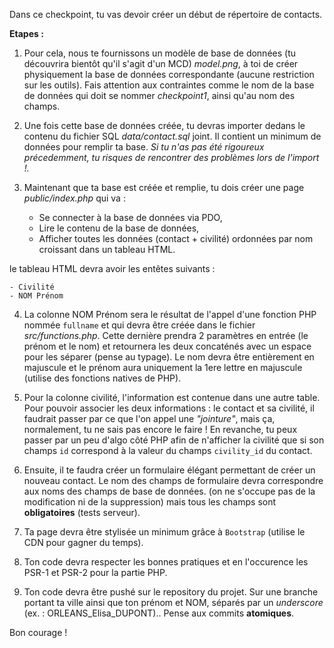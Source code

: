 Dans ce checkpoint, tu vas devoir créer un début de répertoire de contacts.

**Etapes :**

1. Pour cela, nous te fournissons un modèle de base de données (tu découvrira bientôt qu'il s'agit d'un MCD) *model.png*, à toi de créer physiquement la base de données correspondante (aucune restriction sur les outils).
Fais attention aux contraintes comme le nom de la base de données qui doit se nommer *checkpoint1*, ainsi qu'au nom des champs.

2. Une fois cette base de données créée, tu devras importer dedans le contenu du fichier SQL *data/contact.sql* joint.
Il contient un minimum de données pour remplir ta base. *Si tu n'as pas été rigoureux précedemment, tu risques de rencontrer des problèmes lors de l'import !.*

3. Maintenant que ta base est créée et remplie, tu dois créer une page *public/index.php* qui va :

    - Se connecter à la base de données via PDO,
    - Lire le contenu de la base de données,
    - Afficher toutes les données (contact + civilité) ordonnées par nom croissant dans un tableau HTML.

le tableau HTML devra avoir les entêtes suivants :

    - Civilité
    - NOM Prénom

4. La colonne NOM Prénom sera le résultat de l'appel d'une fonction PHP nommée `fullname` et qui devra être créée dans le fichier *src/functions.php*.
Cette dernière prendra 2 paramètres en entrée (le prénom et le nom) et retournera les deux concaténés avec un espace
pour les séparer (pense au typage). Le nom devra être entièrement en majuscule et le prénom aura uniquement la 1ere lettre en majuscule (utilise des fonctions natives de PHP).

5. Pour la colonne civilité, l'information est contenue dans une autre table. Pour pouvoir associer les deux informations : le contact et sa civilité, il faudrait passer par ce que l'on appel une _"jointure"_, mais ça, normalement, tu ne sais pas encore le faire ! En revanche, tu peux passer par un peu d'algo côté PHP afin de n'afficher la civilité que si son champs `id` correspond à la valeur du champs `civility_id` du contact.

6. Ensuite, il te faudra créer un formulaire élégant permettant de créer un nouveau contact. Le nom des champs de formulaire
devra correspondre aux noms des champs de base de données.
(on ne s'occupe pas de la modification ni de la suppression) mais tous les champs sont **obligatoires** (tests serveur).

7. Ta page devra être stylisée un minimum grâce à `Bootstrap` (utilise le CDN pour gagner du temps).

8. Ton code devra respecter les bonnes pratiques et en l'occurence les PSR-1 et PSR-2 pour la partie PHP.

9. Ton code devra être pushé sur le repository du projet. Sur une branche portant ta ville ainsi que ton prénom et NOM, séparés par un *underscore* (ex. : ORLEANS_Elisa_DUPONT).. Pense aux commits **atomiques**.

Bon courage !
